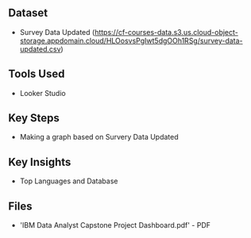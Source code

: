 ## Dataset
- Survey Data Updated (https://cf-courses-data.s3.us.cloud-object-storage.appdomain.cloud/HLOosvsPgIwt5dgOOh1RSg/survey-data-updated.csv)

## Tools Used
- Looker Studio

## Key Steps
- Making a graph based on Survery Data Updated
## Key Insights
- Top Languages and Database

## Files
- 'IBM Data Analyst Capstone Project Dashboard.pdf' - PDF
